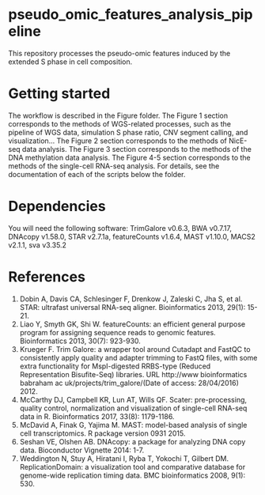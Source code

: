# pseudo_omic_features_analysis_pipeline

 This repository processes the pseudo-omic features induced by the extended S phase in cell composition.

# Getting started

The workflow is described in the Figure folder.
   The Figure 1 section corresponds to the methods of WGS-related processes, such as the pipeline of WGS data, simulation S phase ratio, CNV segment calling, and visualization...
   The Figure 2 section corresponds to the methods of NicE-seq data analysis.
   The Figure 3 section corresponds to the methods of the DNA methylation data analysis.
   The Figure 4-5 section corresponds to the methods of the single-cell RNA-seq analysis.
   For details, see the documentation of each of the scripts below the folder.

# Dependencies

You will need the following software:
     TrimGalore v0.6.3, BWA v0.7.17, DNAcopy v1.58.0, STAR v2.7.1a, featureCounts v1.6.4, MAST v1.10.0,  MACS2 v2.1.1, sva v3.35.2

# References

1. Dobin A, Davis CA, Schlesinger F, Drenkow J, Zaleski C, Jha S, et al. STAR: ultrafast universal RNA-seq aligner. Bioinformatics 2013, 29(1): 15-21.
2. Liao Y, Smyth GK, Shi W. featureCounts: an efficient general purpose program for assigning sequence reads to genomic features. Bioinformatics 2013, 30(7): 923-930.
3. Krueger F. Trim Galore: a wrapper tool around Cutadapt and FastQC to consistently apply quality and adapter trimming to FastQ files, with some extra functionality for MspI-digested RRBS-type (Reduced Representation  Bisufite-Seq) libraries. URL http://www bioinformatics babraham ac uk/projects/trim_galore/(Date of access: 28/04/2016) 2012.
4. McCarthy DJ, Campbell KR, Lun AT, Wills QF. Scater: pre-processing, quality control, normalization and visualization of single-cell RNA-seq data in R. Bioinformatics 2017, 33(8): 1179-1186.
5. McDavid A, Finak G, Yajima M. MAST: model-based analysis of single cell transcriptomics. R package version 0931 2015.
6. Seshan VE, Olshen AB. DNAcopy: a package for analyzing DNA copy data. Bioconductor Vignette 2014: 1-7.
7. Weddington N, Stuy A, Hiratani I, Ryba T, Yokochi T, Gilbert DM. ReplicationDomain: a visualization tool and comparative database for genome-wide replication timing data. BMC bioinformatics 2008, 9(1): 530.
